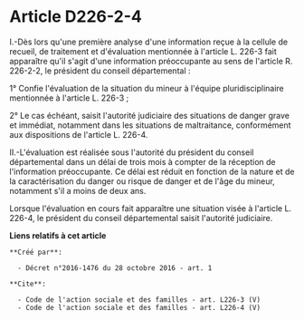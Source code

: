 # Article D226-2-4

I.-Dès lors qu'une première analyse d'une information reçue à la cellule de recueil, de traitement et d'évaluation mentionnée
à l'article L. 226-3 fait apparaître qu'il s'agit d'une information préoccupante au sens de l'article R. 226-2-2, le
président du conseil départemental : 

1° Confie l'évaluation de la situation du mineur à l'équipe pluridisciplinaire mentionnée à l'article L. 226-3 ; 

2° Le cas échéant, saisit l'autorité judiciaire des situations de danger grave et immédiat, notamment dans les situations de
maltraitance, conformément aux dispositions de l'article L. 226-4. 

II.-L'évaluation est réalisée sous l'autorité du président du conseil départemental dans un délai de trois mois à compter de
la réception de l'information préoccupante. Ce délai est réduit en fonction de la nature et de la caractérisation du danger
ou risque de danger et de l'âge du mineur, notamment s'il a moins de deux ans. 

Lorsque l'évaluation en cours fait apparaître une situation visée à l'article L. 226-4, le président du conseil départemental
saisit l'autorité judiciaire.

**Liens relatifs à cet article**

	**Créé par**:

	  - Décret n°2016-1476 du 28 octobre 2016 - art. 1

	**Cite**:

	  - Code de l'action sociale et des familles - art. L226-3 (V)
	  - Code de l'action sociale et des familles - art. L226-4 (V)
